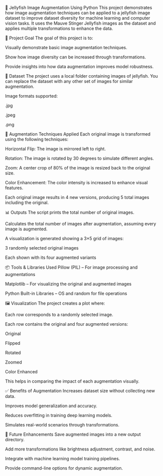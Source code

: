 🪼 Jellyfish Image Augmentation Using Python
This project demonstrates how image augmentation techniques can be applied to a jellyfish image dataset to improve dataset diversity for machine learning and computer vision tasks. It uses the Mauve Stinger Jellyfish images as the dataset and applies multiple transformations to enhance the data.

🎯 Project Goal
The goal of this project is to:

Visually demonstrate basic image augmentation techniques.

Show how image diversity can be increased through transformations.

Provide insights into how data augmentation improves model robustness.

📁 Dataset
The project uses a local folder containing images of jellyfish. You can replace the dataset with any other set of images for similar augmentation.

Image formats supported:

.jpg

.jpeg

.png

🧠 Augmentation Techniques Applied
Each original image is transformed using the following techniques:

Horizontal Flip: The image is mirrored left to right.

Rotation: The image is rotated by 30 degrees to simulate different angles.

Zoom: A center crop of 80% of the image is resized back to the original size.

Color Enhancement: The color intensity is increased to enhance visual features.

Each original image results in 4 new versions, producing 5 total images including the original.

📊 Outputs
The script prints the total number of original images.

Calculates the total number of images after augmentation, assuming every image is augmented.

A visualization is generated showing a 3×5 grid of images:

3 randomly selected original images

Each shown with its four augmented variants

📦 Tools & Libraries Used
Pillow (PIL) – For image processing and augmentations

Matplotlib – For visualizing the original and augmented images

Python Built-in Libraries – OS and random for file operations

🖼️ Visualization
The project creates a plot where:

Each row corresponds to a randomly selected image.

Each row contains the original and four augmented versions:

Original

Flipped

Rotated

Zoomed

Color Enhanced

This helps in comparing the impact of each augmentation visually.

✅ Benefits of Augmentation
Increases dataset size without collecting new data.

Improves model generalization and accuracy.

Reduces overfitting in training deep learning models.

Simulates real-world scenarios through transformations.

🚀 Future Enhancements
Save augmented images into a new output directory.

Add more transformations like brightness adjustment, contrast, and noise.

Integrate with machine learning model training pipelines.

Provide command-line options for dynamic augmentation.

